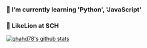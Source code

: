 ### 📢 I’m currently learning 'Python', 'JavaScript'
### 🦁 LikeLion at SCH
[![qhahd78's github stats](https://github-readme-stats.vercel.app/api?username=qhahd78)](https://github.com/anuraghazra/github-readme-stats)
<!--
**qhahd78/qhahd78** is a ✨ _special_ ✨ repository because its `README.md` (this file) appears on your GitHub profile.

Here are some ideas to get you started:
\
- 🔭 I’m currently working on ...
- 👯 I’m looking to collaborate on ...
- 🤔 I’m looking for help with ...
- 💬 Ask me about ...
- 📫 How to reach me: ...
- 😄 Pronouns: ...
- ⚡ Fun fact: ...
-->
